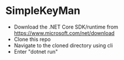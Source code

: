 # SimpleKeyMan

- Download the .NET Core SDK/runtime from https://www.microsoft.com/net/download 
- Clone this repo
- Navigate to the cloned directory using cli
- Enter "dotnet run"
